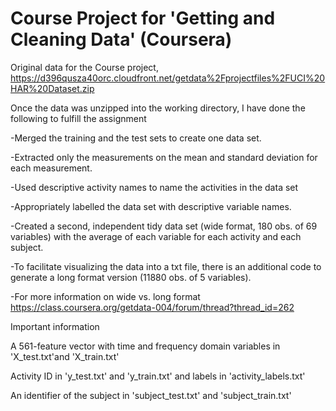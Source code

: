 # Course Project for 'Getting and Cleaning Data' (Coursera)

 Original data for the Course project,
    https://d396qusza40orc.cloudfront.net/getdata%2Fprojectfiles%2FUCI%20HAR%20Dataset.zip 
 
 Once the data was unzipped into the working directory, I have done the following to fulfill the assignment
 
-Merged the training and the test sets to create one data set.

-Extracted only the measurements on the mean and standard deviation for each measurement. 

-Used descriptive activity names to name the activities in the data set

-Appropriately labelled the data set with descriptive variable names. 

-Created a second, independent tidy data set (wide format, 180 obs. of 69 variables) with the average of each variable for each activity and each subject. 

-To facilitate visualizing the data into a txt file, there is an additional code to generate a long format version (11880 obs. of 5 variables).

-For more information on wide vs. long format https://class.coursera.org/getdata-004/forum/thread?thread_id=262


 Important information
 
 A 561-feature vector with time and frequency domain variables in 'X_test.txt'and 'X_train.txt' 
 
 Activity ID in 'y_test.txt' and 'y_train.txt' and labels in 'activity_labels.txt' 
 
 An identifier of the subject in 'subject_test.txt' and 'subject_train.txt'



